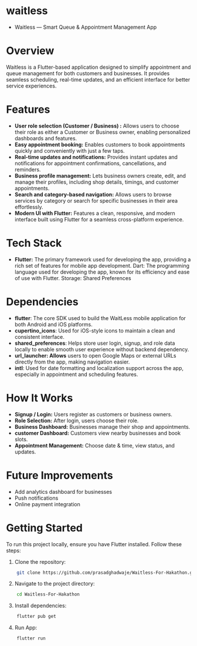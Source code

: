 # waitless
- Waitless — Smart Queue & Appointment Management App

# Overview
Waitless is a Flutter-based application designed to simplify appointment and queue management for both customers and businesses.
It provides seamless scheduling, real-time updates, and an efficient interface for better service experiences.

# Features
- **User role selection (Customer / Business) :** Allows users to choose their role as either a Customer or Business owner, enabling personalized dashboards and features.
- **Easy appointment booking:** Enables customers to book appointments quickly and conveniently with just a few taps.
- **Real-time updates and notifications:** Provides instant updates and notifications for appointment confirmations, cancellations, and reminders.
- **Business profile management:** Lets business owners create, edit, and manage their profiles, including shop details, timings, and customer appointments.
- **Search and category-based navigation:** Allows users to browse services by category or search for specific businesses in their area effortlessly.
- **Modern UI with Flutter:** Features a clean, responsive, and modern interface built using Flutter for a seamless cross-platform experience.

# Tech Stack
- **Flutter:**  The primary framework used for developing the app, providing a rich set of features for mobile app development.
Dart: The programming language used for developing the app, known for its efficiency and ease of use with Flutter.
Storage: Shared Preferences

# Dependencies
- **flutter**: The core SDK used to build the WaitLess mobile application for both Android and iOS platforms.
- **cupertino_icons**: Used for iOS-style icons to maintain a clean and consistent interface.
- **shared_preferences**: Helps store user login, signup, and role data locally to enable smooth user experience without backend dependency.
- **url_launcher: Allows** users to open Google Maps or external URLs directly from the app, making navigation easier.
- **intl**: Used for date formatting and localization support across the app, especially in appointment and scheduling features.

# How It Works
- **Signup / Login:** Users register as customers or business owners.
- **Role Selection:** After login, users choose their role.
- **Business Dashboard:** Businesses manage their shop and appointments.
- **customer Dashboard:** Customers view nearby businesses and book slots.
- **Appointment Management:** Choose date & time, view status, and updates.

# Future Improvements
- Add analytics dashboard for businesses
- Push notifications
- Online payment integration

# Getting Started
To run this project locally, ensure you have Flutter installed. Follow these steps:

1. Clone the repository:
```bash
    git clone https://github.com/prasadghadwaje/Waitless-For-Hakathon.git 
```
2. Navigate to the project directory:
```bash
    cd Waitless-For-Hakathon
```
3. Install dependencies:
```bash
    flutter pub get 
```
4. Run App:
```bash
    flutter run
```
